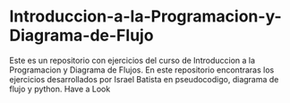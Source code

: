 # Introduccion-a-la-Programacion-y-Diagrama-de-Flujo
Este es un repositorio con ejercicios del curso de Introduccion a la Programacion y Diagrama de Flujos. En este repositorio encontraras los ejercicios desarrollados por Israel Batista en pseudocodigo, diagrama de flujo y python. Have a Look